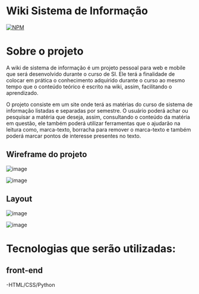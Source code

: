 # Wiki Sistema de Informação
[![NPM](https://img.shields.io/npm/l/react)](https://github.com/brunomartinsr/SI-wiki/blob/main/LICENSE)

# Sobre o projeto

A wiki de sistema de informação é um projeto pessoal para web e mobile que será desenvolvido durante o curso de SI. Ele terá a finalidade de colocar em prática o conhecimento adquirido durante o curso ao mesmo tempo que o conteúdo teórico é escrito na wiki, assim, facilitando o aprendizado.

O projeto consiste em um site onde terá as matérias do curso de sistema de informação listadas e separadas por semestre. O usuário poderá achar ou pesquisar a matéria que deseja, assim, consultando o conteúdo da matéria em questão, ele também poderá utilizar ferramentas que o ajudarão na leitura como, marca-texto, borracha para remover o marca-texto e também poderá marcar pontos de interesse presentes no texto.

## Wireframe do projeto
![image](https://github.com/brunomartinsr/SI-wiki/assets/139308991/58884aa6-0298-4f26-9cf6-ee7584b121bd)

![image](https://github.com/brunomartinsr/SI-wiki/assets/139308991/1d095f43-b0a7-46f5-9061-327de3f0c2ca)

## Layout

![image](https://github.com/brunomartinsr/SI-wiki/assets/139308991/9f9bc5bd-8ed5-4c97-8612-b1d5600e1a81)

![image](https://github.com/brunomartinsr/SI-wiki/assets/139308991/143ee47f-4e3a-42f2-8423-2b52448410c2)

# Tecnologias que serão utilizadas:
## front-end
-HTML/CSS/Python

